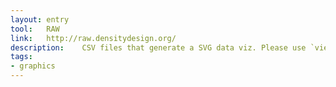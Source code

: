 ```yaml
---
layout: entry
tool:	RAW
link:	http://raw.densitydesign.org/
description:	CSV files that generate a SVG data viz. Please use `viewbox` in your `svg` tag for responsive viz
tags:
- graphics	
---
```

